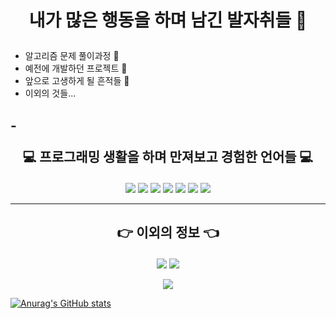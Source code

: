 # <p align="center"> 내가 많은 행동을 하며 남긴 발자취들 :feet:</p>

- 알고리즘 문제 풀이과정 :ship:
- 예전에 개발하던 프로젝트 :eyes:
- 앞으로 고생하게 될 흔적들 :speech_balloon:
- 이외의 것들...

-<p align="center">:computer: 프로그래밍 생활을 하며 만져보고 경험한 언어들 :computer:</p>
-----

<p align="center"><img src="https://img.shields.io/badge/C Sharp-239120?style=flat-square&logo=C Sharp&logoColor=white"/> <img src="https://img.shields.io/badge/C-A8B9CC?style=flat-square&logo=C&logoColor=black"/> <img src="https://img.shields.io/badge/C++-00599C?style=flat-square&logo=C%2B%2B&logoColor=black"/> <img src="https://img.shields.io/badge/JavaScript-F7DF1E?style=flat-square&logo=JavaScript&logoColor=black"/> <img src="https://img.shields.io/badge/HTML5-E34F26?style=flat-square&logo=HTML5&logoColor=black"/> <img src="https://img.shields.io/badge/PHP-777BB4?style=flat-square&logo=PHP&logoColor=black"/> <img src="https://img.shields.io/badge/PHPMYADMIN-6C78AF?style=flat-square&logo=phpMyAdmin&logoColor=black"/> </p>

-----


## <p align="center">:point_right: 이외의 정보 :point_left:</p>


<p align="center"><a href="https://github.com/KMJ1324"><img src="https://img.shields.io/badge/GitHub-181717?style=flat-square&logo=GitHub&logoColor=black"/></a> <A href="mailto:eppurdream@gmail.com"><img src="https://img.shields.io/badge/Gmail-EA4335?style=flat-square&logo=Gmail&logoColor=black"/></a></p> 
<p align="center"><a href="https://discord.com/')"><img src="https://img.shields.io/badge/Discord-5865F2?style=flat-square&logo=Discord&logoColor=black"/></a></p>




[![Anurag's GitHub stats](https://github-readme-stats.vercel.app/api?username=KMJ1324)](https://github.com/anuraghazra/github-readme-stats)
